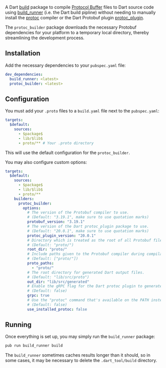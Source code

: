 A Dart [build](https://pub.dev/packages/build) package to compile [Protocol Buffer](https://developers.google.com/protocol-buffers)
files to Dart source code using [build_runner](https://github.com/protocolbuffers/protobuf) (i.e.
the Dart build pipline) without needing to manually install the [protoc](https://github.com/protocolbuffers/protobuf)
compiler or the Dart Protobuf plugin [protoc_plugin](https://github.com/protocolbuffers/protobuf).

The `protoc_builder` package downloads the necessary Protobuf dependencies for your platform to a
temporary local directory, thereby streamlining the development process.

## Installation
Add the necessary dependencies to your `pubspec.yaml` file:
```yaml
dev_dependencies:
  build_runner: <latest>
  protoc_builder: <latest>
```

## Configuration
You must add your `.proto` files to a `build.yaml` file next to the `pubspec.yaml`:
```yaml
targets:
  $default:
    sources:
      - $package$
      - lib/$lib$
      - proto/** # Your .proto directory
```
This will use the default configuration for the `protoc_builder`.

You may also configure custom options:
```yaml
targets:
  $default:
    sources:
      - $package$
      - lib/$lib$
      - proto/**
    builders:
      protoc_builder:
        options:
          # The version of the Protobuf compiler to use.
          # (Default: "3.19.1", make sure to use quotation marks)
          protobuf_version: "3.19.1"
          # The version of the Dart protoc_plugin package to use.
          # (Default: "20.0.1", make sure to use quotation marks)
          protoc_plugin_version: "20.0.1"
          # Directory which is treated as the root of all Protobuf files.
          # (Default: "proto/")
          root_dir: "proto/"
          # Include paths given to the Protobuf compiler during compilation.
          # (Default: ["proto/"])
          proto_paths:
            - "proto/"
          # The root directory for generated Dart output files.
          # (Default: "lib/src/proto")
          out_dir: "lib/src/generated"
          # Enable the gRPC flag for the Dart protoc plugin to generate `.pbgrpc.dart` files.
          # (Default: false)
          grpc: true
          # Use the "protoc" command that's available on the PATH instead of downloading one
          # (Default: false)
          use_installed_protoc: false
```

## Running
Once everything is set up, you may simply run the `build_runner` package:
```bash
pub run build_runner build
```
The `build_runner` sometimes caches results longer than it should, so in some cases, it may be necessary to delete the `.dart_tool/build` directory.